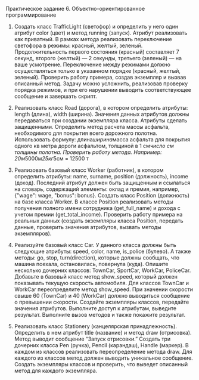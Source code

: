 Практическое задание 6. Объектно-ориентированное программирование

1. Создать класс TrafficLight (светофор) и определить у него один атрибут color (цвет)
и метод running (запуск).
Атрибут реализовать как приватный.
В рамках метода реализовать переключение светофора в режимы:
красный, желтый, зеленый. Продолжительность первого состояния (красный) составляет 7 секунд,
второго (желтый) — 2 секунды, третьего (зеленый) — на ваше усмотрение.
Переключение между режимами должно осуществляться только в указанном порядке
(красный, желтый, зеленый). Проверить работу примера, создав экземпляр и вызвав описанный метод.
Задачу можно усложнить, реализовав проверку порядка режимов,
и при его нарушении выводить соответствующее сообщение и завершать скрипт.

2. Реализовать класс Road (дорога), в котором определить атрибуты: length (длина), width (ширина).
Значения данных атрибутов должны передаваться при создании экземпляра класса.
Атрибуты сделать защищенными. Определить метод расчета массы асфальта,
необходимого для покрытия всего дорожного полотна.
Использовать формулу: длина*ширина*масса асфальта для покрытия одного кв метра дороги асфальтом,
толщиной в 1 см*число см толщины полотна. Проверить работу метода.
Например: 20м*5000м*25кг*5см = 12500 т

3. Реализовать базовый класс Worker (работник), в котором определить атрибуты:
name, surname, position (должность), income (доход).
Последний атрибут должен быть защищенным и ссылаться на словарь,
содержащий элементы: оклад и премия, например, {"wage": wage, "bonus": bonus}.
Создать класс Position (должность) на базе класса Worker.
В классе Position реализовать методы получения полного имени сотрудника (get_full_name)
и дохода с учетом премии (get_total_income).
Проверить работу примера на реальных данных (создать экземпляры класса Position,
передать данные, проверить значения атрибутов, вызвать методы экземпляров).

4. Реализуйте базовый класс Car. У данного класса должны быть следующие атрибуты:
speed, color, name, is_police (булево). А также методы: go, stop, turn(direction),
которые должны сообщать, что машина поехала, остановилась, повернула (куда).
Опишите несколько дочерних классов: TownCar, SportCar, WorkCar, PoliceCar.
Добавьте в базовый класс метод show_speed, который должен показывать
текущую скорость автомобиля. Для классов TownCar и WorkCar переопределите метод show_speed.
При значении скорости свыше 60 (TownCar) и 40 (WorkCar) должно выводиться сообщение
о превышении скорости. Создайте экземпляры классов, передайте значения атрибутов.
Выполните доступ к атрибутам, выведите результат.
Выполните вызов методов и также покажите результат.

5. Реализовать класс Stationery (канцелярская принадлежность).
Определить в нем атрибут title (название) и метод draw (отрисовка).
Метод выводит сообщение “Запуск отрисовки.”
Создать три дочерних класса Pen (ручка), Pencil (карандаш), Handle (маркер).
В каждом из классов реализовать переопределение метода draw.
Для каждого из классов метод должен выводить уникальное сообщение.
Создать экземпляры классов и проверить, что выведет описанный метод для каждого экземпляра.